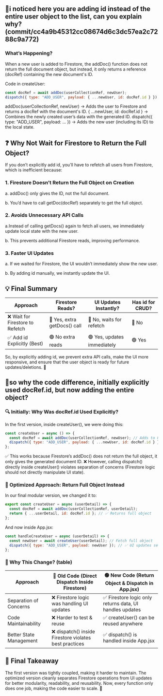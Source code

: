 ## 📝i noticed here you are adding id instead of the entire user object to the list, can you explain why? (commit/cc4a9b45312cc08674d6c3dc57ea2c7288c9a772)

### What’s Happening?

When a new user is added to Firestore, the addDoc() function does not return the full document object, but instead, it only returns a reference (docRef) containing the new document's ID.

Code in createUser:

```JavaScript
const docRef = await addDoc(userCollectionRef, newUser);
dispatch({ type: "ADD_USER", payload: { ...newUser, id: docRef.id } });
```

addDoc(userCollectionRef, newUser) → Adds the user to Firestore and returns a docRef with the document's ID.
{ ...newUser, id: docRef.id } → Combines the newly created user’s data with the generated ID.
dispatch({ type: "ADD_USER", payload: ... }) → Adds the new user (including its ID) to the local state.

## ❓ Why Not Wait for Firestore to Return the Full Object?

If you don’t explicitly add id, you’ll have to refetch all users from Firestore, which is inefficient because:

### 1. Firestore Doesn’t Return the Full Object on Creation

a. addDoc() only gives the ID, not the full document.

b. You’d have to call getDoc(docRef) separately to get the full object.

### 2. Avoids Unnecessary API Calls

a.Instead of calling getDocs() again to fetch all users, we immediately update local state with the new user.

b. This prevents additional Firestore reads, improving performance.

### 3. Faster UI Updates

a. If we waited for Firestore, the UI wouldn’t immediately show the new user.

b. By adding id manually, we instantly update the UI.

## 💡 Final Summary

| Approach                         | Firestore Reads?             | UI Updates Instantly?       | Has id for CRUD? |
| -------------------------------- | ---------------------------- | --------------------------- | ---------------- |
| ❌ Wait for Firestore to Refetch | 🔴 Yes, extra getDocs() call | 🔴 No, waits for refetch    | 🔴 No            |
| ✅ Add id Explicitly (Best)      | 🟢 No extra reads            | 🟢 Yes, updates immediately | 🟢 Yes           |

So, by explicitly adding id, we prevent extra API calls, make the UI more responsive, and ensure that the user object is ready for future updates/deletions. 🚀

## 📝so why the code difference, initially explicitly used docRef.id, but now adding the entire object?

### 🔍 Initially: Why Was docRef.id Used Explicitly?

In the first version, inside createUser(), we were doing this:

```JavaScript
const createUser = async () => {
  const docRef = await addDoc(userCollectionRef, newUser); // Adds to Firestore
  dispatch({ type: "ADD_USER", payload: { ...newUser, id: docRef.id } });
};
```

✅ This works because Firestore’s addDoc() does not return the full object, it only gives the generated document ID.
❌ However, calling dispatch() directly inside createUser() violates separation of concerns (Firestore logic should not directly manipulate UI state).

### 🔄 Optimized Approach: Return Full Object Instead

In our final modular version, we changed it to:

```JavaScript
export const createUser = async (userDetail) => {
  const docRef = await addDoc(userCollectionRef, userDetail);
  return { ...userDetail, id: docRef.id }; // ✅ Returns full object
};
```

And now inside App.jsx:

```JavaScript
const handleCreateUser = async (userDetail) => {
  const newUser = await createUser(userDetail); // Fetch full object
  dispatch({ type: "ADD_USER", payload: newUser }); // ✅ UI updates separately
};
```

### 🔑 Why This Change? (table)

| Approach                | 🔴 Old Code (Direct Dispatch Inside Firestore)         | 🟢 New Code (Return Object & Dispatch in App.jsx)        |
| ----------------------- | ------------------------------------------------------ | -------------------------------------------------------- |
| Separation of Concerns  | ❌ Firestore logic was handling UI updates             | ✅ Firestore logic only returns data, UI handles updates |
| Code Maintainability    | ❌ Harder to test & reuse                              | ✅ createUser() can be reused anywhere                   |
| Better State Management | ❌ dispatch() inside Firestore violates best practices | ✅ dispatch() is handled inside App.jsx                  |

## 🚀 Final Takeaway

The first version was tightly coupled, making it harder to maintain.
The optimized version cleanly separates Firestore operations from UI updates for better modularity, readability, and reusability.
Now, every function only does one job, making the code easier to scale. 🚀
